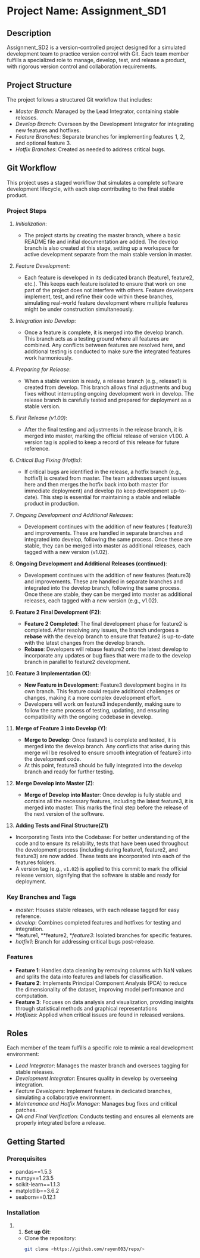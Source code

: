 # Project Name: Assignment_SD1

## Description
Assignment_SD2 is a version-controlled project designed for a simulated development team to practice version control with Git. Each team member fulfills a specialized role to manage, develop, test, and release a product, with rigorous version control and collaboration requirements.

## Project Structure
The project follows a structured Git workflow that includes:
- *Master Branch*: Managed by the Lead Integrator, containing stable releases.
- *Develop Branch*: Overseen by the Development Integrator for integrating new features and hotfixes.
- *Feature Branches*: Separate branches for implementing features 1, 2, and optional feature 3.
- *Hotfix Branches*: Created as needed to address critical bugs.

## Git Workflow
This project uses a staged workflow that simulates a complete software development lifecycle, with each step contributing to the final stable product.

### Project Steps

1. *Initialization*: 
   - The project starts by creating the master branch, where a basic README file and initial documentation are added. The develop branch is also created at this stage, setting up a workspace for active development separate from the main stable version in master.

2. *Feature Development*:
   - Each feature is developed in its dedicated branch (feature1, feature2, etc.). This keeps each feature isolated to ensure that work on one part of the project does not interfere with others. Feature developers implement, test, and refine their code within these branches, simulating real-world feature development where multiple features might be under construction simultaneously.

3. *Integration into Develop*:
   - Once a feature is complete, it is merged into the develop branch. This branch acts as a testing ground where all features are combined. Any conflicts between features are resolved here, and additional testing is conducted to make sure the integrated features work harmoniously.

4. *Preparing for Release*:
   - When a stable version is ready, a release branch (e.g., release1) is created from develop. This branch allows final adjustments and bug fixes without interrupting ongoing development work in develop. The release branch is carefully tested and prepared for deployment as a stable version.

5. *First Release (v1.00)*:
   - After the final testing and adjustments in the release branch, it is merged into master, marking the official release of version v1.00. A version tag is applied to keep a record of this release for future reference.

6. *Critical Bug Fixing (Hotfix)*:
   - If critical bugs are identified in the release, a hotfix branch (e.g., hotfix1) is created from master. The team addresses urgent issues here and then merges the hotfix back into both master (for immediate deployment) and develop (to keep development up-to-date). This step is essential for maintaining a stable and reliable product in production.

7. *Ongoing Development and Additional Releases*:
   - Development continues with the addition of new features ( feature3) and improvements. These are handled in separate branches and integrated into develop, following the same process. Once these are stable, they can be merged into master as additional releases, each tagged with a new version (v1.02).

8. **Ongoing Development and Additional Releases (continued)**:
   - Development continues with the addition of new features (feature3) and improvements. These are handled in separate branches and integrated into the develop branch, following the same process. Once these are stable, they can be merged into master as additional releases, each tagged with a new version (e.g., v1.02).

9. **Feature 2 Final Development (F2)**:
   - **Feature 2 Completed**: The final development phase for feature2 is completed. After resolving any issues, the branch undergoes a **rebase** with the develop branch to ensure that feature2 is up-to-date with the latest changes from the develop branch.
   - **Rebase**: Developers will rebase feature2 onto the latest develop to incorporate any updates or bug fixes that were made to the develop branch in parallel to feature2 development.

10. **Feature 3 Implementation (X)**:
    - **New Feature in Development**: Feature3 development begins in its own branch. This feature could require additional challenges or changes, making it a more complex development effort. 
    - Developers will work on feature3 independently, making sure to follow the same process of testing, updating, and ensuring compatibility with the ongoing codebase in develop.

11. **Merge of Feature 3 into Develop (Y)**:
    - **Merge to Develop**: Once feature3 is complete and tested, it is merged into the develop branch. Any conflicts that arise during this merge will be resolved to ensure smooth integration of feature3 into the development code.
    - At this point, feature3 should be fully integrated into the develop branch and ready for further testing.

12. **Merge Develop into Master (Z)**:
    - **Merge of Develop into Master**: Once develop is fully stable and contains all the necessary features, including the latest feature3, it is merged into master. This marks the final step before the release of the next version of the software.
   
13. **Adding Tests and Final Structure(Z1)**

  - Incorporating Tests into the Codebase: For better understanding of the code and to ensure its reliability, tests that have been used throughout the development process (including during feature1, feature2,       and feature3) are now added. These tests are incorporated into each of the features folders.
  - A version tag (e.g., `v1.02`) is applied to this commit to mark the official release version, signifying that the software is stable and ready for deployment.
### Key Branches and Tags
- *master*: Houses stable releases, with each release tagged for easy reference.
- *develop*: Combines completed features and hotfixes for testing and integration.
- *feature1, **feature2, **feature3*: Isolated branches for specific features.
- *hotfix1*: Branch for addressing critical bugs post-release.

### Features


- **Feature 1**: Handles data cleaning by removing columns with NaN values and splits the data into features and labels for classification.
- **Feature 2**: Implements Principal Component Analysis (PCA) to reduce the dimensionality of the dataset, improving model performance and computation.
- **Feature 3**: Focuses on data analysis and visualization, providing insights through statistical methods and graphical representations
- *Hotfixes*: Applied when critical issues are found in released versions.

## Roles
Each member of the team fulfills a specific role to mimic a real development environment:
- *Lead Integrator*: Manages the master branch and oversees tagging for stable releases.
- *Development Integrator*: Ensures quality in develop by overseeing integration.
- *Feature Developers*: Implement features in dedicated branches, simulating a collaborative environment.
- *Maintenance and Hotfix Manager*: Manages bug fixes and critical patches.
- *QA and Final Verification*: Conducts testing and ensures all elements are properly integrated before a release.

## Getting Started

### Prerequisites
- pandas==1.5.3
- numpy==1.23.5
- scikit-learn==1.1.3
- matplotlib==3.6.2
- seaborn==0.12.1

### Installation
1. 1. **Set up Git**:
   - Clone the repository:
     ```bash
     git clone <https://github.com/rayen003/repo/>
     ```
